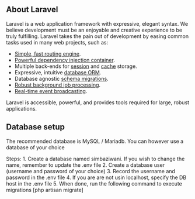 ## About Laravel

Laravel is a web application framework with expressive, elegant syntax. We believe development must be an enjoyable and creative experience to be truly fulfilling. Laravel takes the pain out of development by easing common tasks used in many web projects, such as:

- [Simple, fast routing engine](https://laravel.com/docs/routing).
- [Powerful dependency injection container](https://laravel.com/docs/container).
- Multiple back-ends for [session](https://laravel.com/docs/session) and [cache](https://laravel.com/docs/cache) storage.
- Expressive, intuitive [database ORM](https://laravel.com/docs/eloquent).
- Database agnostic [schema migrations](https://laravel.com/docs/migrations).
- [Robust background job processing](https://laravel.com/docs/queues).
- [Real-time event broadcasting](https://laravel.com/docs/broadcasting).

Laravel is accessible, powerful, and provides tools required for large, robust applications.

## Database setup
The recommended database is MySQL / Mariadb. You can however use a database of your choice

Steps:
    1. Create a database named simbaziwani. If you wish to change the name, remember to update the .env file
    2. Create a database user (username and password of your choice)
    3. Record the username and password in the .env file
    4. If you are are not usin localhost, specify the DB host in the .env file
    5. When done, run the following command to  execute migrations
        [php artisan migrate]
